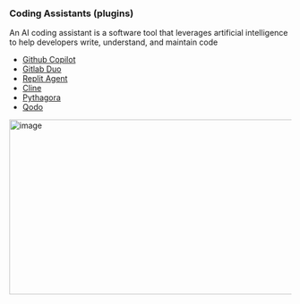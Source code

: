### Coding Assistants  (plugins)
An AI coding assistant is a software tool that leverages artificial intelligence to help developers write, understand, and maintain code

- [Github Copilot](https://github.com/features/copilot)
- [Gitlab Duo](https://about.gitlab.com/gitlab-duo/) 
- [Replit Agent](https://replit.com/ai)
- [Cline](https://cline.bot/)
- [Pythagora](https://www.pythagora.ai/) 
- [Qodo](https://www.qodo.ai/)

<img width="572" height="313" alt="image" src="https://github.com/user-attachments/assets/8c18d558-c346-4ae1-8e89-5d7c4bbd880b" />
